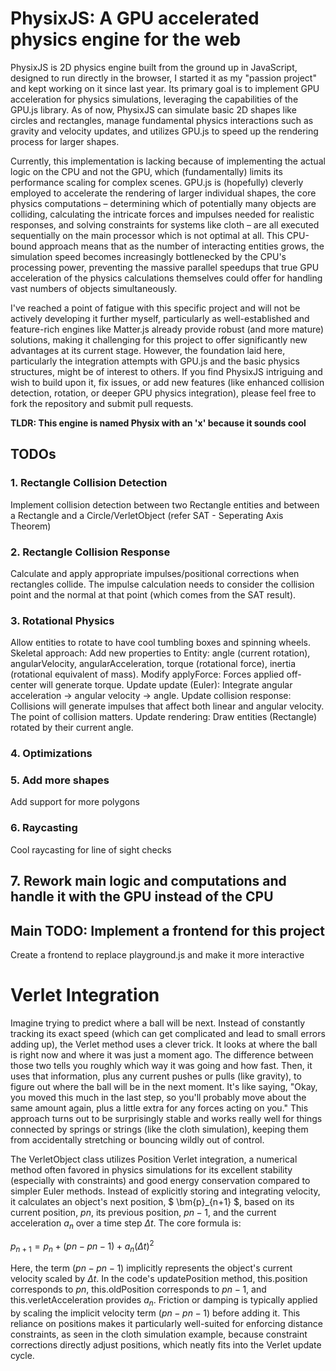 # PhysixJS: A GPU accelerated physics engine for the web
PhysixJS is 2D physics engine built from the ground up in JavaScript, designed to run directly in the browser, I started it as my "passion project" and kept working on it since last year. Its primary goal is to implement GPU acceleration for physics simulations, leveraging the capabilities of the GPU.js library. As of now, PhysixJS can simulate basic 2D shapes like circles and rectangles, manage fundamental physics interactions such as gravity and velocity updates, and utilizes GPU.js to speed up the rendering process for larger shapes. 

Currently, this implementation is lacking because of implementing the actual logic on the CPU and not the GPU, which (fundamentally) limits its performance scaling for complex scenes. GPU.js is (hopefully) cleverly employed to accelerate the rendering of larger individual shapes, the core physics computations – determining which of potentially many objects are colliding, calculating the intricate forces and impulses needed for realistic responses, and solving constraints for systems like cloth – are all executed sequentially on the main processor which is not optimal at all. This CPU-bound approach means that as the number of interacting entities grows, the simulation speed becomes increasingly bottlenecked by the CPU's processing power, preventing the massive parallel speedups that true GPU acceleration of the physics calculations themselves could offer for handling vast numbers of objects simultaneously.

I've reached a point of fatigue with this specific project and will not be actively developing it further myself, particularly as well-established and feature-rich engines like Matter.js already provide robust (and more mature) solutions, making it challenging for this project to offer significantly new advantages at its current stage. However, the foundation laid here, particularly the integration attempts with GPU.js and the basic physics structures, might be of interest to others. If you find PhysixJS intriguing and wish to build upon it, fix issues, or add new features (like enhanced collision detection, rotation, or deeper GPU physics integration), please feel free to fork the repository and submit pull requests.

**TLDR: This engine is named Physix with an 'x' because it sounds cool**

## TODOs
### 1. Rectangle Collision Detection 
Implement collision detection between two Rectangle entities and between a Rectangle and a Circle/VerletObject (refer SAT - Seperating Axis Theorem)

### 2. Rectangle Collision Response
Calculate and apply appropriate impulses/positional corrections when rectangles collide. The impulse calculation needs to consider the collision point and the normal at that point (which comes from the SAT result).

### 3. Rotational Physics
Allow entities to rotate to have cool tumbling boxes and spinning wheels.
Skeletal approach:
Add new properties to Entity: angle (current rotation), angularVelocity, angularAcceleration, torque (rotational force), inertia (rotational equivalent of mass).
Modify applyForce: Forces applied off-center will generate torque.
Update update (Euler): Integrate angular acceleration -> angular velocity -> angle.
Update collision response: Collisions will generate impulses that affect both linear and angular velocity. The point of collision matters.
Update rendering: Draw entities (Rectangle) rotated by their current angle.

### 4. Optimizations

### 5. Add more shapes
Add support for more polygons 

### 6. Raycasting
Cool raycasting for line of sight checks 

## 7. Rework main logic and computations and handle it with the GPU instead of the CPU

## Main TODO: Implement a frontend for this project
Create a frontend to replace playground.js and make it more interactive

# Verlet Integration
Imagine trying to predict where a ball will be next. Instead of constantly tracking its exact speed (which can get complicated and lead to small errors adding up), the Verlet method uses a clever trick. It looks at where the ball is right now and where it was just a moment ago. The difference between those two tells you roughly which way it was going and how fast. Then, it uses that information, plus any current pushes or pulls (like gravity), to figure out where the ball will be in the next moment. It's like saying, "Okay, you moved this much in the last step, so you'll probably move about the same amount again, plus a little extra for any forces acting on you." This approach turns out to be surprisingly stable and works really well for things connected by springs or strings (like the cloth simulation), keeping them from accidentally stretching or bouncing wildly out of control.

The VerletObject class utilizes Position Verlet integration, a numerical method often favored in physics simulations for its excellent stability (especially with constraints) and good energy conservation compared to simpler Euler methods. Instead of explicitly storing and integrating velocity, it calculates an object's next position, $ \bm{p}_{n+1} $, based on its current position, ${p}n$, its previous position, ${p}{n-1}$, and the current acceleration ${a}_n$ over a time step $\Delta t$. The core formula is:

${p}_{n+1} = {p}_n + ({p}n - {p}{n-1}) + {a}_n (\Delta t)^2$

Here, the term $({p}n - {p}{n-1})$ implicitly represents the object's current velocity scaled by $\Delta t$. In the code's updatePosition method, this.position corresponds to ${p}n$, this.oldPosition corresponds to ${p}{n-1}$, and this.verletAcceleration provides ${a}_n$. Friction or damping is typically applied by scaling the implicit velocity term $({p}n - {p}{n-1})$ before adding it. This reliance on positions makes it particularly well-suited for enforcing distance constraints, as seen in the cloth simulation example, because constraint corrections directly adjust positions, which neatly fits into the Verlet update cycle.